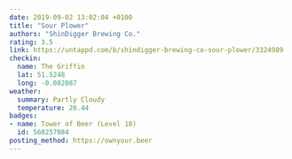```yaml
---
date: 2019-09-02 13:02:04 +0100
title: "Sour Plower"
authors: "ShinDigger Brewing Co."
rating: 3.5
link: https://untappd.com/b/shindigger-brewing-co-sour-plower/3324989
checkin:
  name: The Griffin
  lat: 51.5248
  long: -0.082087
weather:
  summary: Partly Cloudy
  temperature: 20.44
badges:
- name: Tower of Beer (Level 18)
  id: 560257084
posting_method: https://ownyour.beer
---
```

